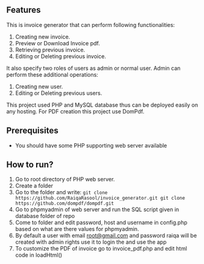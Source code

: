 ## Features
This is invoice generator that can perform following functionalities:

1. Creating new invoice.
2. Preview or Download Invoice pdf.
3. Retrieving previous invoice.
4. Editing or Deleting previous invoice.


It also specify two roles of users as admin or normal user. Admin can perform these additional operations:

1. Creating new user.
2. Editing or Deleting previous users.


This project used PHP and MySQL database thus can be deployed easily on any hosting. 
For PDF creation this project use DomPdf.

## Prerequisites

* You should have some PHP supporting web server available

## How to run?

1. Go to root directory of PHP web server.
2. Create a folder
3. Go to the folder and write:
`
 git clone https://github.com/RaiqaRasool/invoice_generator.git
 git clone https://github.com/dompdf/dompdf.git
`
4. Go to phpmyadmin of web server and run the SQL script given in database folder of repo
5. Come to folder and edit password, host and username in config.php based on what are there values for phpmyadmin.
5. By default a user with email root@gmail.com and password raiqa will be created with admin rights use it to   login the and use the app
6. To customize the PDF of invoice go to invoice_pdf.php and edit html code in loadHtml()